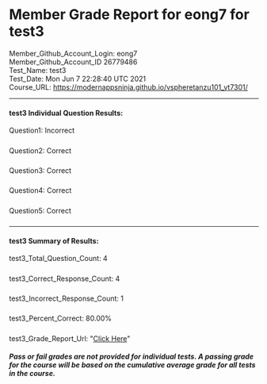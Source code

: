 # Member Grade Report for eong7 for test3  
   
Member_Github_Account_Login: eong7  
Member_Github_Account_ID 26779486  
Test_Name: test3  
Test_Date: Mon Jun  7 22:28:40 UTC 2021  
Course_URL: https://modernappsninja.github.io/vspheretanzu101_vt7301/  
   
---  
#### test3 Individual Question Results:  
Question1: Incorrect  
#####  
Question2: Correct  
#####  
Question3: Correct  
#####  
Question4: Correct  
#####  
Question5: Correct  
#####  
---  
#### test3 Summary of Results:  
test3_Total_Question_Count: 4  
#####  
test3_Correct_Response_Count: 4  
#####  
test3_Incorrect_Response_Count: 1  
#####  
test3_Percent_Correct: 80.00%  
#####  
test3_Grade_Report_Url: "[Click Here](https://github.com/modernappsninjas/eong7/blob/main/static/userdata/courses/vspheretanzu101_vt7301/grade_report.pr825.test3.md)"
##### Pass or fail grades are not provided for individual tests. A passing grade for the course will be based on the cumulative average grade for all tests in the course.  

